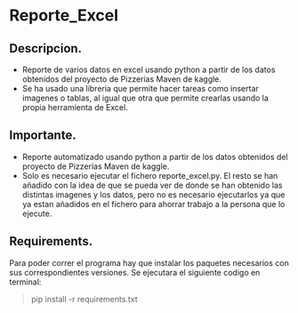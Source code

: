 # Reporte_Excel
## Descripcion.
- Reporte de varios datos en excel usando python a partir de los datos obtenidos del proyecto de Pizzerias Maven de kaggle.
- Se ha usado una libreria que permite hacer tareas como insertar imagenes o tablas, al igual que otra que permite crearlas 
usando la propia herramienta de Excel.
## Importante.
- Reporte automatizado usando python a partir de los datos obtenidos del proyecto de Pizzerias Maven de kaggle.
- Solo es necesario ejecutar el fichero reporte_excel.py. El resto se han añadido con la idea de que se pueda ver de donde se han obtenido las distintas imagenes y los datos,
pero no es necesario ejecutarlos ya que ya estan añadidos en el fichero para ahorrar trabajo a la persona que lo ejecute.
## Requirements.
Para poder correr el programa hay que instalar los paquetes necesarios con sus correspondientes versiones. Se ejecutara el siguiente codigo en terminal:
>pip install -r requirements.txt
